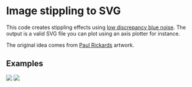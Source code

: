 Image stippling to SVG
===

This code creates stippling effects using [low discrepancy blue noise](https://github.com/dcoeurjo/LowDiscBlueNoise). The output is a valid SVG file you
can plot using an axis plotter for instance.

The original idea comes from [Paul Rickards](https://shop.paulrickards.com) artwork.


Examples
-------

![](examples/1.png)
![](examples/2.png)
